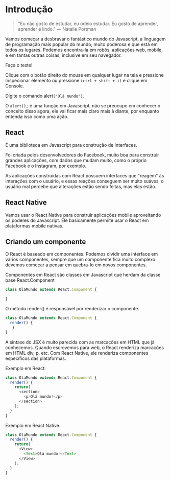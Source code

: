 # Introdução

> "Eu não gosto de estudar, eu odeio estudar. Eu gosto de aprender, aprender é lindo."
> — Natalie Portman

Vamos começar a desbravar o fantástico mundo do Javascript, a linguagem de programação mais popular do mundo, muito poderosa e que está em todos os lugares. Podemos encontra-la em robôs, aplicações web, mobile, e em tantas outras coisas, inclusive em seu navegador.

Faça o teste!

Clique com o botão direito do mouse em qualquer lugar na tela e pressione Inspecionar elemento ou pressione `(ctrl + shift + i)` e clique em Console.

Digite o comando alert`("Olá mundo");`

O `alert();` é uma função em Javascript, não se preocupe em conhecer o conceito disso agora, ele vai ficar mais claro mais à diante, por enquanto entenda isso como uma ação.

## React

É uma biblioteca em Javascript para construção de interfaces.

Foi criada pelos desenvolvedores do Facebook, muito boa para construir grandes aplicações, com dados que mudam muito, como o próprio Facebook e o Instagram, por exemplo.

As aplicações construídas com React possuem interfaces que "reagem" às interações com o usuário, e essas reações conseguem ser muito suáves, o usuário mal percebe que alterações estão sendo feitas, mas elas estão.

## React Native

Vamos usar o React Native para construir aplicações mobile aproveitando os poderes do Javascript. Ele basicamente permite usar o React em plataformas mobile nativas.

## Criando um componente

O React é baseado em componentes. Podemos dividir uma interface em vários componentes, sempre que um componente fica muito complexo devemos começar a pensar em quebra-lo em novos componentes.

Componentes em React são classes em Javascript que herdam da classe base React.Component

```js
class OlaMundo extends React.Component {

}
```

O método render() é responsável por renderizar o componente.

```js
class OlaMundo extends React.Component {
  render() {
   }
}
```
A sintaxe do JSX é muito parecida com as marcações em HTML que já conhecemos. Quando escrevemos para web, o React renderiza marcações em HTML div, p, etc. Com React Native, ele renderiza componentes específicos das plataformas.

Exemplo em React:

```js
class OlaMundo extends React.Component {
  render() {
    return(
      <section>
        <p>Olá mundo!</p>
      </section>
    );
  }
}
```
Exemplo em React Native:

```js
class OlaMundo extends React.Component {
  render() {
    return(
      <View>
        <Text>Olá mundo!</Text>
      </View>
    );
  }
}
```
